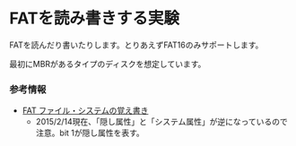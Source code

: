 FATを読み書きする実験
=====================

FATを読んだり書いたりします。とりあえずFAT16のみサポートします。

最初にMBRがあるタイプのディスクを想定しています。

### 参考情報
* [FAT ファイル・システムの覚え書き](http://www.geocities.co.jp/SiliconValley-PaloAlto/2038/fat.html)
    * 2015/2/14現在、「隠し属性」と「システム属性」が逆になっているので注意。bit 1が隠し属性を表す。
